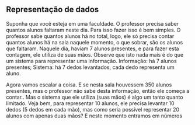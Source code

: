 ## Representação de dados
Suponha que você esteja em uma faculdade.
O professor precisa saber quantos alunos faltaram neste dia.
Para isso fazer isso é bem simples. O professor sabe quantos alunos há no total, 
logo, ele só precisa contar quantos alunos há na sala naquele momento, o que sobrar, são os 
alunos que faltaram. Naquele dia, haviam 7 alunos presentes, e para fazer esta contagem, ele utiliza de suas mãos.
Observe que isto nada mais é do que um sistema para representar uma informação.
Informação: há 7 alunos presentes;
Sistema: há 7 dedos levantados, cada dedo representa um aluno.  

Agora vamos escalar a coisa. E se nesta sala houvessem 350 alunos presentes, mas o professor
não sabe desta informação, então ele começa a contar.. Mas o sistema que ele utiliza (suas mãos)
é algo um tanto quanto limitado.
Veja bem, para representar 10 alunos, ele precisa levantar 10 dedos (5 dedos em cada mão), mas
como seria possível representar 20 alunos com apenas duas mãos? 
E neste momento entramos em números



